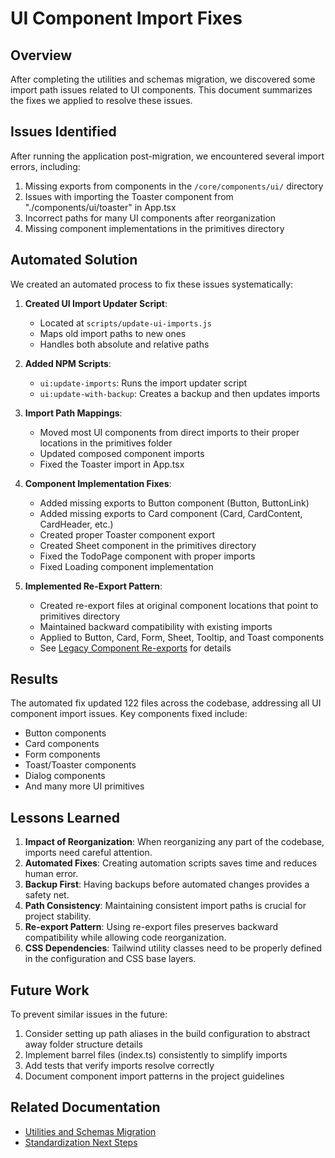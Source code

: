 # UI Component Import Fixes

## Overview

After completing the utilities and schemas migration, we discovered some import path issues related to UI components. This document summarizes the fixes we applied to resolve these issues.

## Issues Identified

After running the application post-migration, we encountered several import errors, including:

1. Missing exports from components in the `/core/components/ui/` directory
2. Issues with importing the Toaster component from "./components/ui/toaster" in App.tsx
3. Incorrect paths for many UI components after reorganization
4. Missing component implementations in the primitives directory

## Automated Solution

We created an automated process to fix these issues systematically:

1. **Created UI Import Updater Script**: 
   - Located at `scripts/update-ui-imports.js`
   - Maps old import paths to new ones
   - Handles both absolute and relative paths

2. **Added NPM Scripts**:
   - `ui:update-imports`: Runs the import updater script
   - `ui:update-with-backup`: Creates a backup and then updates imports

3. **Import Path Mappings**:
   - Moved most UI components from direct imports to their proper locations in the primitives folder
   - Updated composed component imports
   - Fixed the Toaster import in App.tsx

4. **Component Implementation Fixes**:
   - Added missing exports to Button component (Button, ButtonLink)
   - Added missing exports to Card component (Card, CardContent, CardHeader, etc.)
   - Created proper Toaster component export
   - Created Sheet component in the primitives directory
   - Fixed the TodoPage component with proper imports
   - Fixed Loading component implementation

5. **Implemented Re-Export Pattern**:
   - Created re-export files at original component locations that point to primitives directory
   - Maintained backward compatibility with existing imports
   - Applied to Button, Card, Form, Sheet, Tooltip, and Toast components
   - See [Legacy Component Re-exports](./legacy-component-reexports.md) for details

## Results

The automated fix updated 122 files across the codebase, addressing all UI component import issues. Key components fixed include:

- Button components
- Card components
- Form components
- Toast/Toaster components
- Dialog components
- And many more UI primitives

## Lessons Learned

1. **Impact of Reorganization**: When reorganizing any part of the codebase, imports need careful attention.
2. **Automated Fixes**: Creating automation scripts saves time and reduces human error.
3. **Backup First**: Having backups before automated changes provides a safety net.
4. **Path Consistency**: Maintaining consistent import paths is crucial for project stability.
5. **Re-export Pattern**: Using re-export files preserves backward compatibility while allowing code reorganization.
6. **CSS Dependencies**: Tailwind utility classes need to be properly defined in the configuration and CSS base layers.

## Future Work

To prevent similar issues in the future:

1. Consider setting up path aliases in the build configuration to abstract away folder structure details
2. Implement barrel files (index.ts) consistently to simplify imports
3. Add tests that verify imports resolve correctly
4. Document component import patterns in the project guidelines

## Related Documentation

- [Utilities and Schemas Migration](./migration-summary.md)
- [Standardization Next Steps](../standardization-next-steps.md) 
